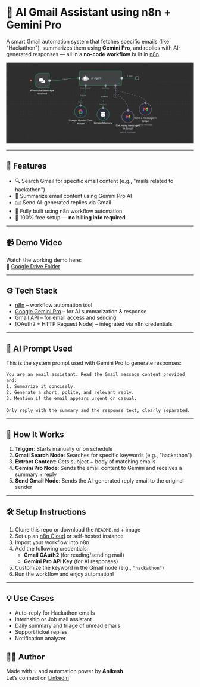# 🤖 AI Gmail Assistant using n8n + Gemini Pro

A smart Gmail automation system that fetches specific emails (like "Hackathon"), summarizes them using **Gemini Pro**, and replies with AI-generated responses — all in a **no-code workflow** built in [n8n](https://n8n.io).

![Demo](./photo.jpeg)

---

## 📌 Features

- 🔍 Search Gmail for specific email content (e.g., "mails related to hackathon")
- 🧠 Summarize email content using Gemini Pro AI
- ✉️ Send AI-generated replies via Gmail
- 🧩 Fully built using n8n workflow automation
- 💸 100% free setup — **no billing info required**

---

## 📹 Demo Video

Watch the working demo here:  
🎥 [Google Drive Folder](https://drive.google.com/drive/folders/1csgF2dCoj_dq6qWLiibObRiZAs0w7U8U?usp=sharing)

---

## ⚙️ Tech Stack

- [n8n](https://n8n.io) – workflow automation tool
- [Google Gemini Pro](https://ai.google.dev/) – for AI summarization & response
- [Gmail API](https://developers.google.com/gmail/api) – for email access and sending
- [OAuth2 + HTTP Request Node] – integrated via n8n credentials

---

## 🧠 AI Prompt Used

This is the system prompt used with Gemini Pro to generate responses:

```
You are an email assistant. Read the Gmail message content provided and:
1. Summarize it concisely.
2. Generate a short, polite, and relevant reply.
3. Mention if the email appears urgent or casual.

Only reply with the summary and the response text, clearly separated.
```

---

## 🚀 How It Works

1. **Trigger**: Starts manually or on schedule
2. **Gmail Search Node**: Searches for specific keywords (e.g., "hackathon")
3. **Extract Content**: Gets subject + body of matching emails
4. **Gemini Pro Node**: Sends the email content to Gemini and receives a summary + reply
5. **Send Gmail Node**: Sends the AI-generated reply email to the original sender

---

## 🛠️ Setup Instructions

1. Clone this repo or download the `README.md` + image
2. Set up an [n8n Cloud](https://n8n.io/) or self-hosted instance
3. Import your workflow into n8n
4. Add the following credentials:
   - **Gmail OAuth2** (for reading/sending mail)
   - **Gemini Pro API Key** (for AI responses)
5. Customize the keyword in the Gmail node (e.g., `"hackathon"`)
6. Run the workflow and enjoy automation!

---



## 💡 Use Cases

- Auto-reply for Hackathon emails
- Internship or Job mail assistant
- Daily summary and triage of unread emails
- Support ticket replies
- Notification analyzer




## 🙋‍♂️ Author

Made with 💡 and automation power by **Anikesh**  
Let’s connect on [LinkedIn]([https://www.linkedin.com/in/anikesh-kumar-289aaa290])

